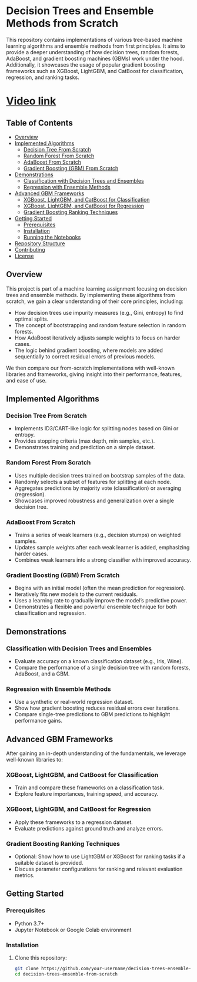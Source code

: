 # Decision Trees and Ensemble Methods from Scratch

This repository contains implementations of various tree-based machine learning algorithms and ensemble methods from first principles. It aims to provide a deeper understanding of how decision trees, random forests, AdaBoost, and gradient boosting machines (GBMs) work under the hood. Additionally, it showcases the usage of popular gradient boosting frameworks such as XGBoost, LightGBM, and CatBoost for classification, regression, and ranking tasks.
# [Video link](https://youtu.be/e9Er4_LkXdI)

## Table of Contents

- [Overview](#overview)
- [Implemented Algorithms](#implemented-algorithms)
  - [Decision Tree From Scratch](#decision-tree-from-scratch)
  - [Random Forest From Scratch](#random-forest-from-scratch)
  - [AdaBoost From Scratch](#adaboost-from-scratch)
  - [Gradient Boosting (GBM) From Scratch](#gradient-boosting-gbm-from-scratch)
- [Demonstrations](#demonstrations)
  - [Classification with Decision Trees and Ensembles](#classification-with-decision-trees-and-ensembles)
  - [Regression with Ensemble Methods](#regression-with-ensemble-methods)
- [Advanced GBM Frameworks](#advanced-gbm-frameworks)
  - [XGBoost, LightGBM, and CatBoost for Classification](#xgboost-lightgbm-and-catboost-for-classification)
  - [XGBoost, LightGBM, and CatBoost for Regression](#xgboost-lightgbm-and-catboost-for-regression)
  - [Gradient Boosting Ranking Techniques](#gradient-boosting-ranking-techniques)
- [Getting Started](#getting-started)
  - [Prerequisites](#prerequisites)
  - [Installation](#installation)
  - [Running the Notebooks](#running-the-notebooks)
- [Repository Structure](#repository-structure)
- [Contributing](#contributing)
- [License](#license)

## Overview

This project is part of a machine learning assignment focusing on decision trees and ensemble methods. By implementing these algorithms from scratch, we gain a clear understanding of their core principles, including:

- How decision trees use impurity measures (e.g., Gini, entropy) to find optimal splits.
- The concept of bootstrapping and random feature selection in random forests.
- How AdaBoost iteratively adjusts sample weights to focus on harder cases.
- The logic behind gradient boosting, where models are added sequentially to correct residual errors of previous models.

We then compare our from-scratch implementations with well-known libraries and frameworks, giving insight into their performance, features, and ease of use.

## Implemented Algorithms

### Decision Tree From Scratch

- Implements ID3/CART-like logic for splitting nodes based on Gini or entropy.
- Provides stopping criteria (max depth, min samples, etc.).
- Demonstrates training and prediction on a simple dataset.
  
### Random Forest From Scratch

- Uses multiple decision trees trained on bootstrap samples of the data.
- Randomly selects a subset of features for splitting at each node.
- Aggregates predictions by majority vote (classification) or averaging (regression).
- Showcases improved robustness and generalization over a single decision tree.

### AdaBoost From Scratch

- Trains a series of weak learners (e.g., decision stumps) on weighted samples.
- Updates sample weights after each weak learner is added, emphasizing harder cases.
- Combines weak learners into a strong classifier with improved accuracy.

### Gradient Boosting (GBM) From Scratch

- Begins with an initial model (often the mean prediction for regression).
- Iteratively fits new models to the current residuals.
- Uses a learning rate to gradually improve the model’s predictive power.
- Demonstrates a flexible and powerful ensemble technique for both classification and regression.

## Demonstrations

### Classification with Decision Trees and Ensembles

- Evaluate accuracy on a known classification dataset (e.g., Iris, Wine).
- Compare the performance of a single decision tree with random forests, AdaBoost, and a GBM.

### Regression with Ensemble Methods

- Use a synthetic or real-world regression dataset.
- Show how gradient boosting reduces residual errors over iterations.
- Compare single-tree predictions to GBM predictions to highlight performance gains.

## Advanced GBM Frameworks

After gaining an in-depth understanding of the fundamentals, we leverage well-known libraries to:

### XGBoost, LightGBM, and CatBoost for Classification

- Train and compare these frameworks on a classification task.
- Explore feature importances, training speed, and accuracy.

### XGBoost, LightGBM, and CatBoost for Regression

- Apply these frameworks to a regression dataset.
- Evaluate predictions against ground truth and analyze errors.

### Gradient Boosting Ranking Techniques

- Optional: Show how to use LightGBM or XGBoost for ranking tasks if a suitable dataset is provided.
- Discuss parameter configurations for ranking and relevant evaluation metrics.

## Getting Started

### Prerequisites

- Python 3.7+
- Jupyter Notebook or Google Colab environment

### Installation

1. Clone this repository:
   ```bash
   git clone https://github.com/your-username/decision-trees-ensemble-from-scratch.git
   cd decision-trees-ensemble-from-scratch

